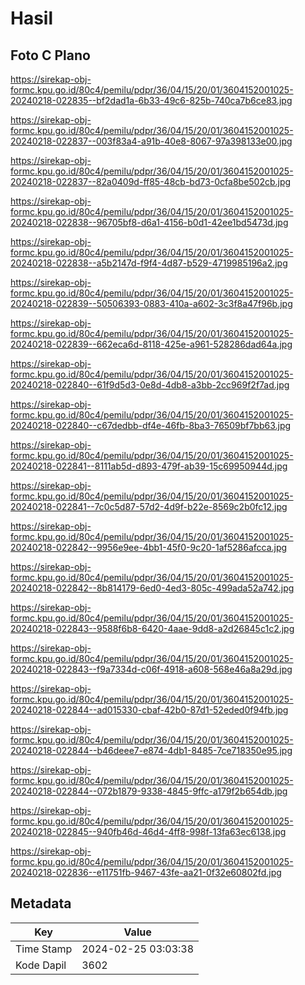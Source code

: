 # Hasil

## Foto C Plano

https://sirekap-obj-formc.kpu.go.id/80c4/pemilu/pdpr/36/04/15/20/01/3604152001025-20240218-022835--bf2dad1a-6b33-49c6-825b-740ca7b6ce83.jpg

https://sirekap-obj-formc.kpu.go.id/80c4/pemilu/pdpr/36/04/15/20/01/3604152001025-20240218-022837--003f83a4-a91b-40e8-8067-97a398133e00.jpg

https://sirekap-obj-formc.kpu.go.id/80c4/pemilu/pdpr/36/04/15/20/01/3604152001025-20240218-022837--82a0409d-ff85-48cb-bd73-0cfa8be502cb.jpg

https://sirekap-obj-formc.kpu.go.id/80c4/pemilu/pdpr/36/04/15/20/01/3604152001025-20240218-022838--96705bf8-d6a1-4156-b0d1-42ee1bd5473d.jpg

https://sirekap-obj-formc.kpu.go.id/80c4/pemilu/pdpr/36/04/15/20/01/3604152001025-20240218-022838--a5b2147d-f9f4-4d87-b529-4719985196a2.jpg

https://sirekap-obj-formc.kpu.go.id/80c4/pemilu/pdpr/36/04/15/20/01/3604152001025-20240218-022839--50506393-0883-410a-a602-3c3f8a47f96b.jpg

https://sirekap-obj-formc.kpu.go.id/80c4/pemilu/pdpr/36/04/15/20/01/3604152001025-20240218-022839--662eca6d-8118-425e-a961-528286dad64a.jpg

https://sirekap-obj-formc.kpu.go.id/80c4/pemilu/pdpr/36/04/15/20/01/3604152001025-20240218-022840--61f9d5d3-0e8d-4db8-a3bb-2cc969f2f7ad.jpg

https://sirekap-obj-formc.kpu.go.id/80c4/pemilu/pdpr/36/04/15/20/01/3604152001025-20240218-022840--c67dedbb-df4e-46fb-8ba3-76509bf7bb63.jpg

https://sirekap-obj-formc.kpu.go.id/80c4/pemilu/pdpr/36/04/15/20/01/3604152001025-20240218-022841--8111ab5d-d893-479f-ab39-15c69950944d.jpg

https://sirekap-obj-formc.kpu.go.id/80c4/pemilu/pdpr/36/04/15/20/01/3604152001025-20240218-022841--7c0c5d87-57d2-4d9f-b22e-8569c2b0fc12.jpg

https://sirekap-obj-formc.kpu.go.id/80c4/pemilu/pdpr/36/04/15/20/01/3604152001025-20240218-022842--9956e9ee-4bb1-45f0-9c20-1af5286afcca.jpg

https://sirekap-obj-formc.kpu.go.id/80c4/pemilu/pdpr/36/04/15/20/01/3604152001025-20240218-022842--8b814179-6ed0-4ed3-805c-499ada52a742.jpg

https://sirekap-obj-formc.kpu.go.id/80c4/pemilu/pdpr/36/04/15/20/01/3604152001025-20240218-022843--9588f6b8-6420-4aae-9dd8-a2d26845c1c2.jpg

https://sirekap-obj-formc.kpu.go.id/80c4/pemilu/pdpr/36/04/15/20/01/3604152001025-20240218-022843--f9a7334d-c06f-4918-a608-568e46a8a29d.jpg

https://sirekap-obj-formc.kpu.go.id/80c4/pemilu/pdpr/36/04/15/20/01/3604152001025-20240218-022844--ad015330-cbaf-42b0-87d1-52eded0f94fb.jpg

https://sirekap-obj-formc.kpu.go.id/80c4/pemilu/pdpr/36/04/15/20/01/3604152001025-20240218-022844--b46deee7-e874-4db1-8485-7ce718350e95.jpg

https://sirekap-obj-formc.kpu.go.id/80c4/pemilu/pdpr/36/04/15/20/01/3604152001025-20240218-022844--072b1879-9338-4845-9ffc-a179f2b654db.jpg

https://sirekap-obj-formc.kpu.go.id/80c4/pemilu/pdpr/36/04/15/20/01/3604152001025-20240218-022845--940fb46d-46d4-4ff8-998f-13fa63ec6138.jpg

https://sirekap-obj-formc.kpu.go.id/80c4/pemilu/pdpr/36/04/15/20/01/3604152001025-20240218-022836--e11751fb-9467-43fe-aa21-0f32e60802fd.jpg


## Metadata

| Key        | Value               |
| ---------- | ------------------- |
| Time Stamp | 2024-02-25 03:03:38 |
| Kode Dapil | 3602                |



